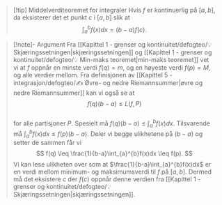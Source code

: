 > [!tip] Middelverditeoremet for integraler
>  Hvis $f$ er kontinuerlig på $[a,b]$, da eksisterer det et punkt $c$ i $[a,b]$ slik at
>  $$
>  \int_{a}^{b}f(x)dx = (b-a)f(c).
>  $$

> [!note]- Argument 
> Fra [[Kapittel 1 - grenser og kontinuitet/defogteo/💡 Skjæringssetningen|skjæringssetningen]] og [[Kapittel 1 - grenser og kontinuitet/defogteo/💡 Min-maks teoremet|min-maks teoremet]] vet vi at $f$ oppnår en minste verdi $f(q)=m$, og en høyeste verdi $f(p)=M$, og alle verdier mellom.
> Fra definisjonen av [[Kapittel 5 - integrasjon/defogteo/✍️ Øvre- og nedre Riemannsummer|øvre og nedre Riemannsummer]] kan vi også se at 
> $$
> f(q)(b-a) \leq L(f,P)
> $$  
> for alle partisjoner $P$. Spesielt må $f(q)(b-a) \leq \int_{a}^{b}f(x)dx$. Tilsvarende må $\int_{a}^{b}f(x)dx \leq f(p)(b-a)$. Deler vi begge ulikhetene på $(b-a)$ og setter de sammen får vi
> $$
> f(q) \leq \frac{1}{b-a}\int_{a}^{b}f(x)dx \leq f(p).
> $$
> Vi kan lese ulikheten over som at $\frac{1}{b-a}\int_{a}^{b}f(x)dx$ er en verdi mellom minimum- og maksimumsverdi til $f$ på $[a,b]$. Dermed må det eksistere $c$ der $f(c)$ oppnår denne verdien fra [[Kapittel 1 - grenser og kontinuitet/defogteo/💡 Skjæringssetningen|skjæringssetningen]].